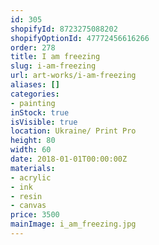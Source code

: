 ```yaml
---
id: 305
shopifyId: 8723275088202
shopifyOptionId: 47772456616266
order: 278
title: I am freezing
slug: i-am-freezing
url: art-works/i-am-freezing
aliases: []
categories:
- painting
inStock: true
isVisible: true
location: Ukraine/ Print Pro
height: 80
width: 60
date: 2018-01-01T00:00:00Z
materials:
- acrylic
- ink
- resin
- canvas
price: 3500
mainImage: i_am_freezing.jpg
---
```

